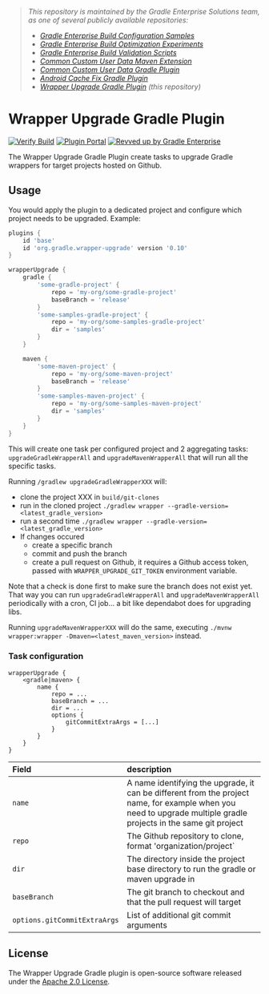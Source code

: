 > _This repository is maintained by the Gradle Enterprise Solutions team, as one of several publicly available repositories:_
> - _[Gradle Enterprise Build Configuration Samples][ge-build-config-samples]_
> - _[Gradle Enterprise Build Optimization Experiments][ge-build-optimization-experiments]_
> - _[Gradle Enterprise Build Validation Scripts][ge-build-validation-scripts]_
> - _[Common Custom User Data Maven Extension][ccud-maven-extension]_
> - _[Common Custom User Data Gradle Plugin][ccud-gradle-plugin]_
> - _[Android Cache Fix Gradle Plugin][android-cache-fix-plugin]_
> - _[Wrapper Upgrade Gradle Plugin][wrapper-upgrade-gradle-plugin] (this repository)_

# Wrapper Upgrade Gradle Plugin

[![Verify Build](https://github.com/gradle/wrapper-upgrade-gradle-plugin/actions/workflows/build-verification.yml/badge.svg?branch=main)](https://github.com/gradle/wrapper-upgrade-gradle-plugin/actions/workflows/build-verification.yml)
[![Plugin Portal](https://img.shields.io/maven-metadata/v?metadataUrl=https://plugins.gradle.org/m2/org/gradle/wrapper-upgrade-gradle-plugin/maven-metadata.xml&label=Plugin%20Portal)](https://plugins.gradle.org/plugin/org.gradle.gradle/wrapper-upgrade-gradle-plugin)
[![Revved up by Gradle Enterprise](https://img.shields.io/badge/Revved%20up%20by-Gradle%20Enterprise-06A0CE?logo=Gradle&labelColor=02303A)](https://ge.solutions-team.gradle.com/scans)

The Wrapper Upgrade Gradle Plugin create tasks to upgrade Gradle wrappers for target projects hosted on Github.

## Usage
You would apply the plugin to a dedicated project and configure which project needs to be upgraded.
Example:

```build.gradle
plugins {
    id 'base'
    id 'org.gradle.wrapper-upgrade' version '0.10'
}

wrapperUpgrade {
    gradle {
        'some-gradle-project' {
            repo = 'my-org/some-gradle-project'
            baseBranch = 'release'
        }
        'some-samples-gradle-project' {
            repo = 'my-org/some-samples-gradle-project'
            dir = 'samples'
        }
    }

    maven {
        'some-maven-project' {
            repo = 'my-org/some-maven-project'
            baseBranch = 'release'
        }
        'some-samples-maven-project' {
            repo = 'my-org/some-samples-maven-project'
            dir = 'samples'
        }
    }
}
```

This will create one task per configured project and 2 aggregating tasks: `upgradeGradleWrapperAll` and `upgradeMavenWrapperAll` that will run all the specific tasks.

Running `/gradlew upgradeGradleWrapperXXX` will:
- clone the project XXX in  `build/git-clones`
- run in the cloned project `./gradlew wrapper --gradle-version=<latest_gradle_version>`
- run a second time `./gradlew wrapper --gradle-version=<latest_gradle_version>`
- If changes occured
  - create a specific branch
  - commit and push the branch
  - create a pull request on Github, it requires a Github access token, passed with `WRAPPER_UPGRADE_GIT_TOKEN` environment variable.

Note that a check is done first to make sure the branch does not exist yet. That way you can run `upgradeGradleWrapperAll` and `upgradeMavenWrapperAll` periodically with a cron, CI job... a bit like dependabot does for upgrading libs.

Running `upgradeMavenWrapperXXX` will do the same, executing `./mvnw wrapper:wrapper -Dmaven=<latest_maven_version>` instead.


### Task configuration

```
wrapperUpgrade {
    <gradle|maven> {
        name {
            repo = ...
            baseBranch = ...
            dir = ...
            options {
                gitCommitExtraArgs = [...]
            }
        }
    }
}
```

| Field                           | description                                                                                                                                                      |
| :------------------------------ | :--------------------------------------------------------------------------------------------------------------------------------------------------------------- |
| `name`                          | A name identifying the upgrade, it can be different from the project name, for example when you need to upgrade multiple gradle projects in the same git project |
| `repo`                          | The Github repository to clone, format 'organization/project`                                                                                                    |
| `dir`                           | The directory inside the project base directory to run the gradle or maven upgrade in                                                                            |
| `baseBranch`                    | The git branch to checkout and that the pull request will target                                                                                                 |
| `options.gitCommitExtraArgs`    | List of additional git commit arguments

## License

The Wrapper Upgrade Gradle plugin is open-source software released under the [Apache 2.0 License][apache-license].

[ge-build-config-samples]: https://github.com/gradle/gradle-enterprise-build-config-samples
[ge-build-optimization-experiments]: https://github.com/gradle/gradle-enterprise-build-optimization-experiments
[ge-build-validation-scripts]: https://github.com/gradle/gradle-enterprise-build-validation-scripts
[ccud-gradle-plugin]: https://github.com/gradle/common-custom-user-data-gradle-plugin
[ccud-maven-extension]: https://github.com/gradle/common-custom-user-data-maven-extension
[android-cache-fix-plugin]: https://github.com/gradle/android-cache-fix-gradle-plugin
[wrapper-upgrade-gradle-plugin]: https://github.com/gradle/wrapper-upgrade-gradle-plugin
[gradle-enterprise]: https://gradle.com/enterprise
[apache-license]: https://www.apache.org/licenses/LICENSE-2.0.html
